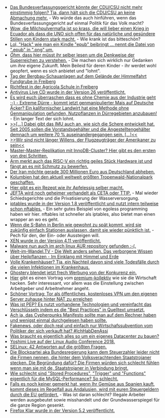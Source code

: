 * [Das Bundesverfassungsgericht könnte der CDU/CSU nicht mehr einstimmig folgen? Tja, dann hält sich die CDU/CSU an keine Abmachung mehr.](https://blog.fefe.de/?ts=a5bcb70f) - Wo würde das auch hinführen, wenn das Bundesverfassungsgericht auf einmal Politik für das Volk macht?
* [Wow, die Milchpulvermafia ist so krass, die will lieber einen Krieg in Ecuador als dass die UNO sich offen für das natürliche und gesündere Stillen von Kindern stark macht.](https://blog.fefe.de/?ts=a5bcb0de) - Wie krank ist das bitteschön?
* [Lol, "Hack" wie man ein Kindle "epub" beibringt ... nennt die Datei von ".epub" in ".png" um.](https://blog.fefe.de/?ts=a5bca9fd)
* [*Öhm*, dass hier müsst ihr selber lesen um die Denkweise der Superreichen zu verstehen.](https://blog.fefe.de/?ts=a5bcf866) - Die machen sich wirklich nur Gedanken um *ihre* eigene Zukunft. Mein Beileid für deren Kinder - ihr werdet wohl geopfert, wenn es sich anbietet und "lohnt".
* [Tag der Bergbau-Schauanlagen auf dem Gelände der Himmelfahrt Fundgrube in Freiberg](https://www.youtube.com/watch?v=v8APQy6z9_Q)
* [Richtfest in der Agricola Schule in Freiberg](https://www.youtube.com/watch?v=qa1lX7dfZKU)
* [Antivirus Live CD wurde in der Version 26 veröffentlicht.](https://www.pro-linux.de/news/1/26069/antivirus-live-cd-26-ver%C3%B6ffentlicht.html)
* [Es wird euch überraschen dass es ohne Chemie aus der Industrie geht ;-) - Extreme Dürre - kommt jetzt genmanipulierter Mais auf Deutsche Äcker? Ein kalifornischer Landwirt hat eine Methode ohne Genmanipulation gefunden, Nutzpflanzen in Dürregebieten anzubauen!](https://netzfrauen.org/2018/07/09/duerre/) - Ein langer Text der sich lohnt.
* [>>[...] Dabei gibt das IMU auch an, wie sich die Schere entwickelt hat. Seit 2005 sollen die Vorstandsgehälter und die Angestelltengehälter demnach um weitere 70 % auseinandergegangen sein. [...]<<](https://www.neopresse.com/finanzsystem/deutsche-wirklichkeit-vorstand-kassiert-gehaltsabstand-zu-mitarbeitern-immer-groesser/)
* [>>Wir sind nicht länger Willens, der Flugzeugträger der Amerikaner zu sein<<](https://weltnetz.tv/video/1537-wir-sind-nicht-laenger-willens-der-flugzeugtraeger-der-amerikaner-zu-sein)
* [Master-Master-Replikation mit InnoDB-Cluster? Hier gibt es den ersten von drei Schritten.](https://www.percona.com/blog/2018/07/09/innodb-cluster-in-a-nutshell-part-1/)
* [Arm merkt auch das RISC-V ein richtig geiles Stück Hardware ist und fängt an es mit Schmutz zu bewerfen.](https://blog.fefe.de/?ts=a5bda6b9)
* [Der Iran möchte gerade 300 Millionen Euro aus Deutschland abheben.](https://blog.fefe.de/?ts=a5bd7d25)
* [Kolumbien hat den aktuell weltweit größten Tropenwald-Nationalpark geschaffen.](http://www.sonnenseite.com/de/umwelt/kolumbien-schafft-weltgroessten-tropenwald-nationalpark.html)
* [Hier gibt es ein Rezept wie ihr Apfelessig selber macht.](https://www.smarticular.net/apfelessig-und-anderen-fruchtessig-ganz-einfach-selbst-herstellen/)
* [JEFTA wird noch geheimer verhandelt als CETA oder TTIP.](https://blog.fefe.de/?ts=a5ba60e0) - Mal wieder Schiedsgerichte und die Privatisierung der Wasserversorgung.
* [iptables wurde in der Version 1.8 veröffentlicht und nutzt intern teilweise schon nftables.](https://www.pro-linux.de/news/1/26076/iptables-18-mit-neuen-nftables-basierten-varianten.html) - Ein sehr gutes Beispiel von egoless programming haben wir hier. nftables ist schneller als iptables, also bietet man einen wrapper an wo es geht.
* [Wenn die S-Bahn in Berlin wie gewohnt zu spät kommt, wird sie zukünfig einfach Stationen auslassen, damit sie wieder pünktlich ist.](https://blog.fefe.de/?ts=a5ba6386) - Pech für den, der Ein- oder Aussteigen will.
* [XEN wurde in der Version 4.11 veröffentlicht.](https://www.phoronix.com/scan.php?page=news_item&px=Xen-4.11-Released)
* [Malware nun auch im arch linux AUR repository gefunden :-(.](https://lwn.net/Articles/759461)
* [Welt-im-Wandel.TV - Die Welt anders sehen. Das verborgene Wissen über Heilpflanzen - Im Einklang mit Himmel und Erde](https://www.welt-im-wandel.tv/video/das-verborgene-wissen-ueber-heilpflanzen-im-einklang-mit-himmel-und-erde/)
* [Volle Krankenhäuser? Tja, ein Nachteil davon sind viele Todesfälle durch die vielen Infektionen im Krankenhaus.](https://www.neopresse.com/gesellschaft/40-000-todesfaelle-in-krankenhaeusern-durch-infektionen/)
* [Ghostery blendet jetzt frech Werbung von der Konkurenz ein.](https://blog.fefe.de/?ts=a5ba01c3)
* [Hier](https://mirror.fvz.io/media.ccc.de/events/cosin/2018/h264-hd/cosin-107-deu-wirtschaft_hacken_hd.mp4) gibt es einen Vortrag vom [premium-kollektiv](http://www.premium-kollektiv.de) wie sie die Wirtschaft hacken. Sehr interessant, vor allem was die Einstellung zwischen Arbeitgeber und Arbeitnehmer angeht.
* [Schöner Vortrag: Tor als öffentliches, kostenloses VPN um den eigenen Server zuhause hinter NAT zu erreichen](http://noone.org/talks/tor/)
* [Was ist PEP? Es nutzt vorhandene Technologien und vereinfacht das Verschlüsseln indem es die "Best Practices" in Quelltext umsetzt.](https://mirror.fvz.io/media.ccc.de/events/cosin/2018/h264-hd/cosin-119-deu-Lasst_uns_Massenverschluesselung_ausrollen_hd.mp4)
* [Ach ja, das Cypherpunks Manifesto sollte man auf dem Rechner haben und wenigst einmal durchgelesen haben sollte.](https://duckduckgo.com/?q=cypherpunks+manifesto&ia=web)
* [Fakenews, oder doch real und einfach nur Wirtschafssubvention vom Politiker der sich verkauft hat? #IchHabDenAssi](https://tuxproject.de/blog/2018/07/assistolz/)
* [Was braucht es eigentlich alles so um ein eigenes Datacenter zu bauen?](https://mirror.fvz.io/media.ccc.de/events/cosin/2018/h264-hd/cosin-101-deu-Building_data_centers_for_fun_and_profit_hd.mp4)
* [Yoshimi Live auf der Linux Audio Conference 2018.](https://ftp.fau.de/cdn.media.ccc.de/events/lac/lac18/h264-hd/lac18-4-eng-Yoshimi_Live_hd.mp4)
* [SELinux: 42 Antworten auf die größten Fragen.](https://opensource.com/article/18/7/sysadmin-guide-selinux)
* [Die Blockpartei aka Bundesregierung kann dem Steuerzahler leider nicht die Firmen nennen, die hinter dem Volksverachtenden Staatstrojaner stecken. Die Begründung dafür? Die Firmen würden sich schlecht fühlen wenn man sie mit de, Staatstrojaner in Verbindung bringt.](https://blog.fefe.de/?ts=a5b9f43b)
* [Wie schlecht sind "Stored Procedures", "Trigger" und "Functions" eigentlich für die MySQL-Performance? So schlecht.](https://www.percona.com/blog/2018/07/12/why-mysql-stored-procedures-functions-triggers-bad-performance/)
* [Falls es noch keiner gemerkt hat, wenn Ihr Gemüse aus Spanien kauft, kommt dieses im Regelfall aus Andalusien, wird mit euren Steuergeldern durch die EU gefördert.](https://www.neopresse.com/europa/eu-subventionen-millionen-nach-spanien-und-italien-fuer-obst-und-gemuese-trotz-mieser-arbeitsbedingungen/) - Was ist daran schlecht? Illegale Arbeiter werden ausgebeutet sowie misshandelt und der Grundwasserspiegel für die ganze Region gesenkt.
* [Firefox Klar wurde in der Version 5.2 veröffentlicht.](https://www.pro-linux.de/news/1/26085/firefox-klar-52-mit-neuen-funktionen-und-blackberry-ausgabe.html)
